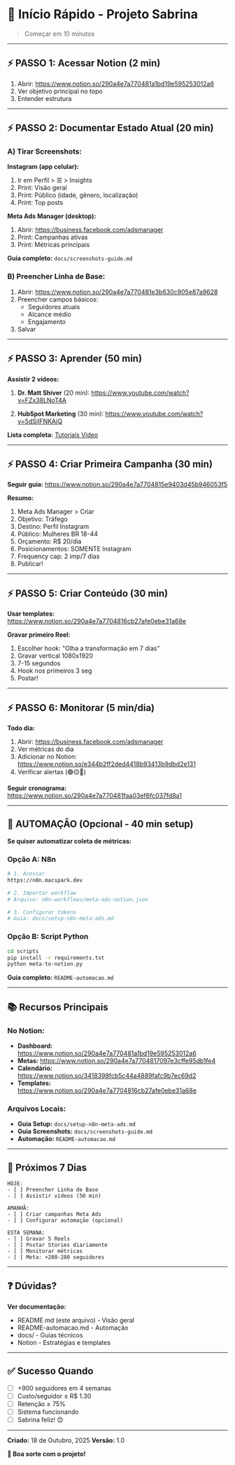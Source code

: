 # 🚀 Início Rápido - Projeto Sabrina

> Começar em 10 minutos

---

## ⚡ PASSO 1: Acessar Notion (2 min)

1. Abrir: https://www.notion.so/290a4e7a770481a1bd19e595253012a6
2. Ver objetivo principal no topo
3. Entender estrutura

---

## ⚡ PASSO 2: Documentar Estado Atual (20 min)

### A) Tirar Screenshots:

**Instagram (app celular):**
1. Ir em Perfil > ☰ > Insights
2. Print: Visão geral
3. Print: Público (idade, gênero, localização)
4. Print: Top posts

**Meta Ads Manager (desktop):**
1. Abrir: https://business.facebook.com/adsmanager
2. Print: Campanhas ativas
3. Print: Métricas principais

**Guia completo:** `docs/screenshots-guide.md`

### B) Preencher Linha de Base:

1. Abrir: https://www.notion.so/290a4e7a770481e3b630c905e87a9628
2. Preencher campos básicos:
   - Seguidores atuais
   - Alcance médio
   - Engajamento
3. Salvar

---

## ⚡ PASSO 3: Aprender (50 min)

**Assistir 2 vídeos:**

1. **Dr. Matt Shiver** (20 min):
   https://www.youtube.com/watch?v=FZx38LNoT4A
   
2. **HubSpot Marketing** (30 min):
   https://www.youtube.com/watch?v=5dSjIFNKAjQ

**Lista completa:** [Tutoriais Vídeo](https://www.notion.so/290a4e7a7704819998b3df785776cb50)

---

## ⚡ PASSO 4: Criar Primeira Campanha (30 min)

**Seguir guia:**
https://www.notion.so/290a4e7a7704815e9403d45b946053f5

**Resumo:**
1. Meta Ads Manager > Criar
2. Objetivo: Tráfego
3. Destino: Perfil Instagram
4. Público: Mulheres BR 18-44
5. Orçamento: R$ 20/dia
6. Posicionamentos: SOMENTE Instagram
7. Frequency cap: 2 imp/7 dias
8. Publicar!

---

## ⚡ PASSO 5: Criar Conteúdo (30 min)

**Usar templates:**
https://www.notion.so/290a4e7a7704816cb27afe0ebe31a68e

**Gravar primeiro Reel:**
1. Escolher hook: "Olha a transformação em 7 dias"
2. Gravar vertical 1080x1920
3. 7-15 segundos
4. Hook nos primeiros 3 seg
5. Postar!

---

## ⚡ PASSO 6: Monitorar (5 min/dia)

**Todo dia:**
1. Abrir: https://business.facebook.com/adsmanager
2. Ver métricas do dia
3. Adicionar no Notion: https://www.notion.so/e344b2ff2ded4418b93413b9dbd2e131
4. Verificar alertas (🟢🟡🔴)

**Seguir cronograma:**
https://www.notion.so/290a4e7a770481faa03ef6fc037fd8a1

---

## 🤖 AUTOMAÇÃO (Opcional - 40 min setup)

**Se quiser automatizar coleta de métricas:**

### Opção A: N8n
```bash
# 1. Acessar
https://n8n.macspark.dev

# 2. Importar workflow
# Arquivo: n8n-workflows/meta-ads-notion.json

# 3. Configurar tokens
# Guia: docs/setup-n8n-meta-ads.md
```

### Opção B: Script Python
```bash
cd scripts
pip install -r requirements.txt
python meta-to-notion.py
```

**Guia completo:** `README-automacao.md`

---

## 📚 Recursos Principais

### No Notion:
- **Dashboard:** https://www.notion.so/290a4e7a770481a1bd19e595253012a6
- **Metas:** https://www.notion.so/290a4e7a7704817097e3cffe95db1fe4
- **Calendário:** https://www.notion.so/3418398fcb5c44a4889fafc9b7ec69d2
- **Templates:** https://www.notion.so/290a4e7a7704816cb27afe0ebe31a68e

### Arquivos Locais:
- **Guia Setup:** `docs/setup-n8n-meta-ads.md`
- **Guia Screenshots:** `docs/screenshots-guide.md`
- **Automação:** `README-automacao.md`

---

## 🎯 Próximos 7 Dias

```
HOJE:
- [ ] Preencher Linha de Base
- [ ] Assistir vídeos (50 min)

AMANHÃ:
- [ ] Criar campanhas Meta Ads
- [ ] Configurar automação (opcional)

ESTA SEMANA:
- [ ] Gravar 5 Reels
- [ ] Postar Stories diariamente
- [ ] Monitorar métricas
- [ ] Meta: +200-280 seguidores
```

---

## ❓ Dúvidas?

**Ver documentação:**
- README.md (este arquivo) - Visão geral
- README-automacao.md - Automação
- docs/ - Guias técnicos
- Notion - Estratégias e templates

---

## ✅ Sucesso Quando

- [ ] +900 seguidores em 4 semanas
- [ ] Custo/seguidor ≤ R$ 1.30
- [ ] Retenção ≥ 75%
- [ ] Sistema funcionando
- [ ] Sabrina feliz! 😊

---

**Criado:** 18 de Outubro, 2025
**Versão:** 1.0

**🎉 Boa sorte com o projeto!**

